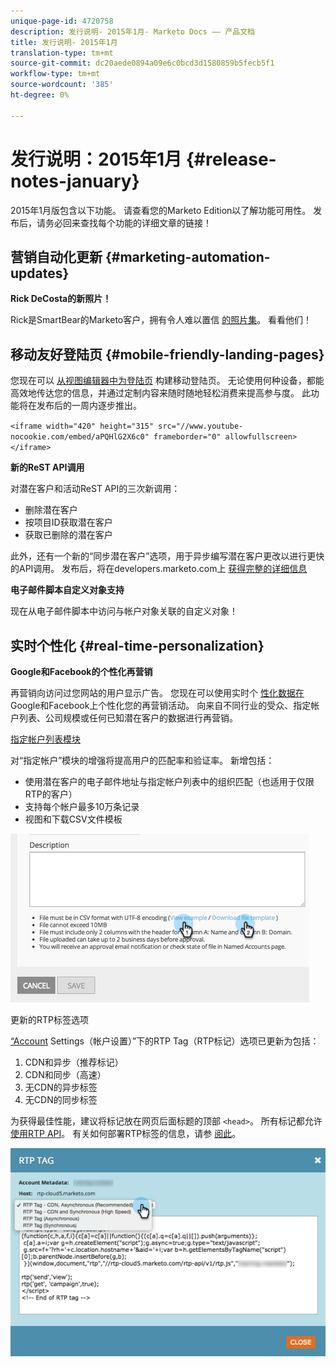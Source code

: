 ```yaml
---
unique-page-id: 4720758
description: 发行说明- 2015年1月- Marketo Docs —— 产品文档
title: 发行说明- 2015年1月
translation-type: tm+mt
source-git-commit: dc20aede0894a09e6c0bcd3d1580859b5fecb5f1
workflow-type: tm+mt
source-wordcount: '385'
ht-degree: 0%

---
```



# 发行说明：2015年1月 {#release-notes-january}

2015年1月版包含以下功能。 请查看您的Marketo Edition以了解功能可用性。 发布后，请务必回来查找每个功能的详细文章的链接！

## 营销自动化更新 {#marketing-automation-updates}

**Rick DeCosta的新照片！**

Rick是SmartBear的Marketo客户，拥有令人难以置信 [的照片集](https://www.flickr.com/photos/rickdecosta)。 看看他们！

## 移动友好登陆页 {#mobile-friendly-landing-pages}

您现在可以 [从视图编辑器中为登陆页](/help/marketo/product-docs/demand-generation/landing-pages/free-form-landing-pages/add-a-mobile-view-for-your-free-form-landing-page.md) 构建移动登陆页。 无论使用何种设备，都能高效地传达您的信息，并通过定制内容来随时随地轻松消费来提高参与度。 此功能将在发布后的一周内逐步推出。

`<iframe width="420" height="315" src="//www.youtube-nocookie.com/embed/aPQHlG2X6c0" frameborder="0" allowfullscreen></iframe>`

**新的ReST API调用**

对潜在客户和活动ReST API的三次新调用：

* 删除潜在客户
* 按项目ID获取潜在客户
* 获取已删除的潜在客户

此外，还有一个新的“同步潜在客户”选项，用于异步编写潜在客户更改以进行更快的API调用。 发布后，将在developers.marketo.com上 [获得完整的详细信息](http://developers.marketo.com)

**电子邮件脚本自定义对象支持**

现在从电子邮件脚本中访问与帐户对象关联的自定义对象！

## 实时个性化 {#real-time-personalization}

**Google和Facebook的个性化再营销**

再营销向访问过您网站的用户显示广告。 您现在可以使用实时个 [性化](/help/marketo/product-docs/web-personalization/website-retargeting/personalized-remarketing-in-google.md)[数据在](/help/marketo/product-docs/web-personalization/website-retargeting/personalized-remarketing-in-facebook.md) Google和Facebook上个性化您的再营销活动。 向来自不同行业的受众、指定帐户列表、公司规模或任何已知潜在客户的数据进行再营销。

[指定帐户列表模块](/help/marketo/product-docs/web-personalization/account-based-web-marketing/create-a-new-account-list.md)

对“指定帐户”模块的增强将提高用户的匹配率和验证率。 新增包括：

* 使用潜在客户的电子邮件地址与指定帐户列表中的组织匹配（也适用于仅限RTP的客户）
* 支持每个帐户最多10万条记录
* 视图和下载CSV文件模板

![](assets/image2015-1-14-11-3a12-3a16.png)

更新的RTP标签选项

[“Account](http://docs.marketo.com/display/docs/rtp+tag+implementation) Settings（帐户设置）”下的RTP Tag（RTP标记）选项已更新为包括：

1. CDN和异步（推荐标记）
1. CDN和同步（高速）
1. 无CDN的异步标签
1. 无CDN的同步标签

为获得最佳性能，建议将标记放在网页后面标题的顶部 `<head>`。 所有标记都允许 [使用RTP API](http://developers.marketo.com/documentation/websites/rtp-js-api/)。 有关如何部署RTP标签的信息，请参 [阅此](/help/marketo/product-docs/web-personalization/rtp-tag-implementation/deploy-the-rtp-javascript.md)。

![](assets/image2015-1-15-13-3a30-3a45.png)
